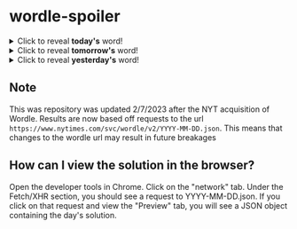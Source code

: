 # wordle-spoiler

<details>
  <summary>Click to reveal <b>today's</b> word!</summary>
  <br>
  <b> cheap </b>
</details>

<details>
  <summary>Click to reveal <b>tomorrow's</b> word!</summary>
  <br>
  <b> relax </b>
</details>

<details>
  <summary>Click to reveal <b>yesterday's</b> word!</summary>
  <br>
  <b> chose </b>
</details>

## Note
This was repository was updated 2/7/2023 after the NYT acquisition of Wordle. Results are now based off requests to the url `https://www.nytimes.com/svc/wordle/v2/YYYY-MM-DD.json`. This means that changes to the wordle url may result in future breakages

## How can I view the solution in the browser?
Open the developer tools in Chrome. Click on the "network" tab. Under the Fetch/XHR section, you should see a request to YYYY-MM-DD.json. If you click on that request and view the "Preview" tab, you will see a JSON object containing the day's solution.